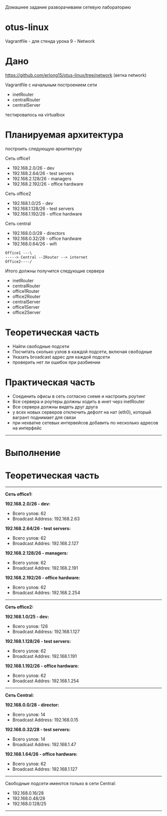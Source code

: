 Домашнее задание
разворачиваем сетевую лабораторию

# otus-linux
Vagrantfile - для стенда урока 9 - Network

# Дано
https://github.com/erlong15/otus-linux/tree/network
(ветка network)

Vagrantfile с начальным построением сети
- inetRouter
- centralRouter
- centralServer

тестировалось на virtualbox

# Планируемая архитектура
построить следующую архитектуру

Сеть office1
- 192.168.2.0/26 - dev
- 192.168.2.64/26 - test servers
- 192.168.2.128/26 - managers
- 192.168.2.192/26 - office hardware

Сеть office2
- 192.168.1.0/25 - dev
- 192.168.1.128/26 - test servers
- 192.168.1.192/26 - office hardware


Сеть central
- 192.168.0.0/28 - directors
- 192.168.0.32/28 - office hardware
- 192.168.0.64/26 - wifi

```
Office1 ---\
-----> Central --IRouter --> internet
Office2----/
```
Итого должны получится следующие сервера
- inetRouter
- centralRouter
- office1Router
- office2Router
- centralServer
- office1Server
- office2Server

# Теоретическая часть
- Найти свободные подсети
- Посчитать сколько узлов в каждой подсети, включая свободные
- Указать broadcast адрес для каждой подсети
- проверить нет ли ошибок при разбиении

# Практическая часть
- Соединить офисы в сеть согласно схеме и настроить роутинг
- Все сервера и роутеры должны ходить в инет черз inetRouter
- Все сервера должны видеть друг друга
- у всех новых серверов отключить дефолт на нат (eth0), который вагрант поднимает для связи
- при нехватке сетевых интервейсов добавить по несколько адресов на интерфейс

______________________________________________________
# Выполнение

# Теоретическая часть

______________________________________________________
**Сеть office1:**

**192.168.2.0/26 - dev:**
- Всего узлов: 62
- Broadcast Address: 192.168.2.63

**192.168.2.64/26 - test servers:**
- Всего узлов: 62
- Broadcast Addres: 192.168.2.127

**192.168.2.128/26 - managers:**
- Всего узлов: 62
- Broadcast Addres: 192.168.2.191

**192.168.2.192/26 - office hardware:**
- Всего узлов: 62
- Broadcast Addres: 192.168.2.254
______________________________________________________
**Сеть office2:**

**192.168.1.0/25 - dev:**
- Всего узлов: 126
- Broadcast Address: 192.168.1.127

**192.168.1.128/26 - test servers:**
- Всего узлов: 62
- Broadcast Addres: 192.168.1.191

**192.168.1.192/26 - office hardware:**
- Всего узлов: 62
- Broadcast Addres: 192.168.1.254
______________________________________________________
**Сеть Central:**

**192.168.0.0/28 - director:**
- Всего узлов: 14 
- Broadcast Address: 192.168.0.15

**192.168.0.32/28 - test servers:**
- Всего узлов: 14
- Broadcast Addres: 192.168.1.47

**192.168.1.64/26 - office hardware:**
- Всего узлов: 62
- Broadcast Addres: 192.168.1.127
______________________________________________________

Свободные подсети имеются только в сети Central: 
- 192.168.0.16/28
- 192.168.0.48/28
- 192.168.0.128/25
___________________________________________________________________
